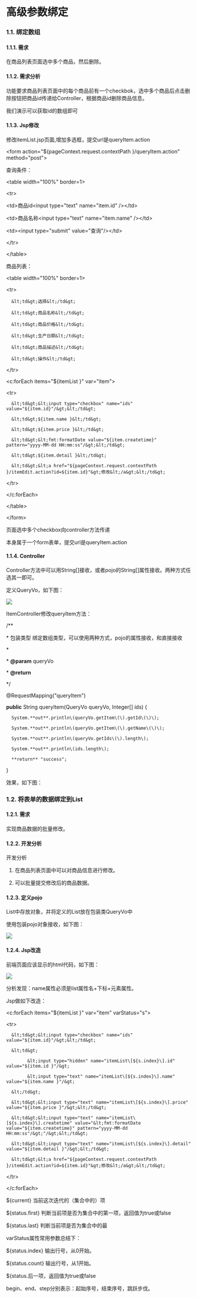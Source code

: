 # 高级参数绑定

### 1.1. 绑定数组

#### 1.1.1. 需求

在商品列表页面选中多个商品，然后删除。

#### 1.1.2. 需求分析

功能要求商品列表页面中的每个商品前有一个checkbok，选中多个商品后点击删除按钮把商品id传递给Controller，根据商品id删除商品信息。

我们演示可以获取id的数组即可

#### 1.1.3. Jsp修改

修改itemList.jsp页面,增加多选框，提交url是queryItem.action

&lt;form action="${pageContext.request.contextPath }/queryItem.action" method="post"&gt;

查询条件：

&lt;table width="100%" border=1&gt;

&lt;tr&gt;

&lt;td&gt;商品id&lt;input type="text" name="item.id" /&gt;&lt;/td&gt;

&lt;td&gt;商品名称&lt;input type="text" name="item.name" /&gt;&lt;/td&gt;

&lt;td&gt;&lt;input type="submit" value="查询"/&gt;&lt;/td&gt;

&lt;/tr&gt;

&lt;/table&gt;

商品列表：

&lt;table width="100%" border=1&gt;

&lt;tr&gt;

      &lt;td&gt;选择&lt;/td&gt;

      &lt;td&gt;商品名称&lt;/td&gt;

      &lt;td&gt;商品价格&lt;/td&gt;

      &lt;td&gt;生产日期&lt;/td&gt;

      &lt;td&gt;商品描述&lt;/td&gt;

      &lt;td&gt;操作&lt;/td&gt;

&lt;/tr&gt;

&lt;c:forEach items="${itemList }" var="item"&gt;

&lt;tr&gt;

      &lt;td&gt;&lt;input type="checkbox" name="ids" value="${item.id}"/&gt;&lt;/td&gt;

      &lt;td&gt;${item.name }&lt;/td&gt;

      &lt;td&gt;${item.price }&lt;/td&gt;

      &lt;td&gt;&lt;fmt:formatDate value="${item.createtime}" pattern="yyyy-MM-dd HH:mm:ss"/&gt;&lt;/td&gt;

      &lt;td&gt;${item.detail }&lt;/td&gt;

      &lt;td&gt;&lt;a href="${pageContext.request.contextPath }/itemEdit.action?id=${item.id}"&gt;修改&lt;/a&gt;&lt;/td&gt;

&lt;/tr&gt;

&lt;/c:forEach&gt;

&lt;/table&gt;

&lt;/form&gt;

页面选中多个checkbox向controller方法传递

本身属于一个form表单，提交url是queryItem.action

#### 1.1.4. Controller

Controller方法中可以用String\[\]接收，或者pojo的String\[\]属性接收。两种方式任选其一即可。

定义QueryVo，如下图：

![](../../../.gitbook/assets/image%20%2823%29.png)

ItemController修改queryItem方法：

/\*\*

 \* 包装类型 绑定数组类型，可以使用两种方式，pojo的属性接收，和直接接收

 \*

 \* **@param** queryVo

 \* **@return**

 \*/

@RequestMapping\("queryItem"\)

**public** String queryItem\(QueryVo queryVo, Integer\[\] ids\) {

      System.**out**.println\(queryVo.getItem\(\).getId\(\)\);

      System.**out**.println\(queryVo.getItem\(\).getName\(\)\);

      System.**out**.println\(queryVo.getIds\(\).length\);

      System.**out**.println\(ids.length\);

      **return** "success";

}

效果，如下图：

### 1.2. 将表单的数据绑定到List

#### 1.2.1. 需求

实现商品数据的批量修改。

#### 1.2.2. 开发分析

开发分析

1. 在商品列表页面中可以对商品信息进行修改。

2. 可以批量提交修改后的商品数据。

#### 1.2.3. 定义pojo

List中存放对象，并将定义的List放在包装类QueryVo中

使用包装pojo对象接收，如下图：

![](../../../.gitbook/assets/image%20%2816%29.png)

#### 1.2.4. Jsp改造

前端页面应该显示的html代码，如下图：

![](../../../.gitbook/assets/image%20%2857%29.png)

分析发现：name属性必须是list属性名+下标+元素属性。

Jsp做如下改造：

&lt;c:forEach items="${itemList }" var="item" varStatus="s"&gt;

&lt;tr&gt;

      &lt;td&gt;&lt;input type="checkbox" name="ids" value="${item.id}"/&gt;&lt;/td&gt;

      &lt;td&gt;

            &lt;input type="hidden" name="itemList\[${s.index}\].id" value="${item.id }"/&gt;

            &lt;input type="text" name="itemList\[${s.index}\].name" value="${item.name }"/&gt;

      &lt;/td&gt;

      &lt;td&gt;&lt;input type="text" name="itemList\[${s.index}\].price" value="${item.price }"/&gt;&lt;/td&gt;

      &lt;td&gt;&lt;input type="text" name="itemList\[${s.index}\].createtime" value="&lt;fmt:formatDate value="${item.createtime}" pattern="yyyy-MM-dd HH:mm:ss"/&gt;"/&gt;&lt;/td&gt;

      &lt;td&gt;&lt;input type="text" name="itemList\[${s.index}\].detail" value="${item.detail }"/&gt;&lt;/td&gt;

      &lt;td&gt;&lt;a href="${pageContext.request.contextPath }/itemEdit.action?id=${item.id}"&gt;修改&lt;/a&gt;&lt;/td&gt;

&lt;/tr&gt;

&lt;/c:forEach&gt;

${current}  当前这次迭代的（集合中的）项

${status.first}   判断当前项是否为集合中的第一项，返回值为true或false

${status.last}    判断当前项是否为集合中的最

varStatus属性常用参数总结下：

${status.index}   输出行号，从0开始。

${status.count}   输出行号，从1开始。

${status.后一项，返回值为true或false

begin、end、step分别表示：起始序号，结束序号，跳跃步伐。


